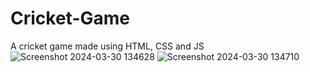 # Cricket-Game
A cricket game made using HTML, CSS and JS
![Screenshot 2024-03-30 134628](https://github.com/Rekha-Elavanatt/Cricket-Game/assets/163242974/7b6233ad-6e6b-4fa7-8f16-bc9b0a184838)
![Screenshot 2024-03-30 134710](https://github.com/Rekha-Elavanatt/Cricket-Game/assets/163242974/464bc1ad-1b95-4265-a932-74a2c06ca70e)
